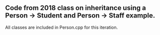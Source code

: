 ## Code from 2018 class on inheritance using a Person -> Student and Person -> Staff example.
All classes are included in Person.cpp for this iteration.
